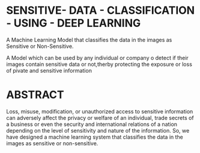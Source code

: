 # SENSITIVE- DATA - CLASSIFICATION - USING - DEEP LEARNING

A Machine Learning Model that classifies the data in the images as Sensitive or Non-Sensitive.

A Model which can be used by any individual or company o detect if their images contain sensitive data or not,therby protecting the exposure or loss of pivate and sensitive information


# ABSTRACT

Loss, misuse, modification, or unauthorized access to sensitive information can adversely affect the privacy or welfare of an individual, trade secrets of a business or even the security and international relations of a nation depending on the level of sensitivity and nature of the information. So, we have designed a machine learning system that classifies the data in the images as sensitive or non-sensitive.
